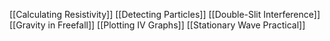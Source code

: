 [[Calculating Resistivity]]
[[Detecting Particles]]
[[Double-Slit Interference]]
[[Gravity in Freefall]]
[[Plotting IV Graphs]]
[[Stationary Wave Practical]]